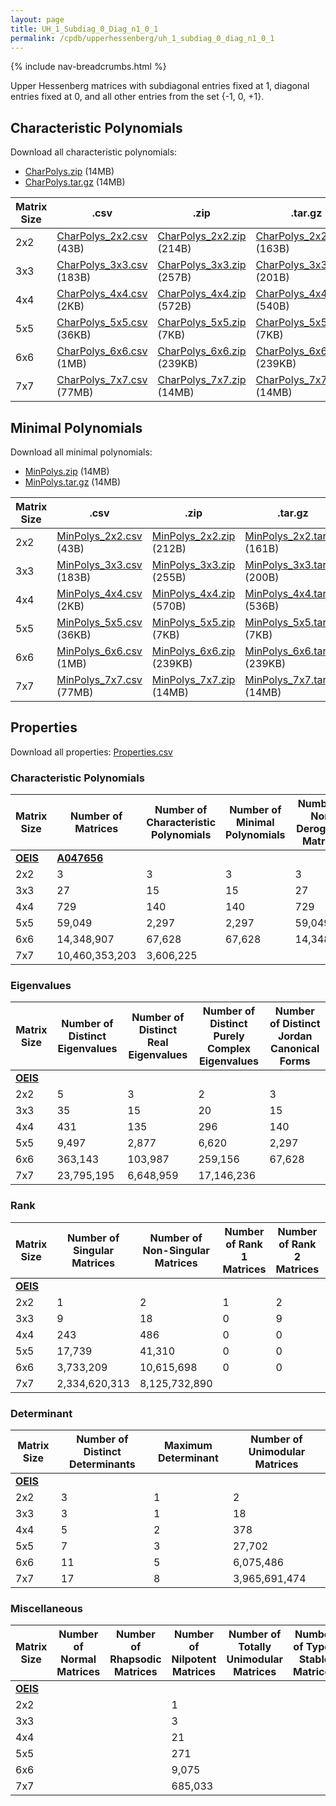 ```yaml
---
layout: page
title: UH_1_Subdiag_0_Diag_n1_0_1
permalink: /cpdb/upperhessenberg/uh_1_subdiag_0_diag_n1_0_1
---
```


{% include nav-breadcrumbs.html %}

Upper Hessenberg matrices with subdiagonal entries fixed at 1, diagonal entries fixed at 0, and all other entries from the set {-1, 0, +1}.

## Characteristic Polynomials

Download all characteristic polynomials:
- <a href="http://cpdb.bohemianmatrices.com/UpperHessenberg/UH_1_Subdiag_0_Diag_n1_0_1/Data/CharPolys.zip">CharPolys.zip</a> (14MB)
- <a href="http://cpdb.bohemianmatrices.com/UpperHessenberg/UH_1_Subdiag_0_Diag_n1_0_1/Data/CharPolys.tar.gz">CharPolys.tar.gz</a> (14MB)

| Matrix Size | .csv | .zip | .tar.gz |
| --- | --- | --- | --- |
| 2x2 | <a href="http://cpdb.bohemianmatrices.com/UpperHessenberg/UH_1_Subdiag_0_Diag_n1_0_1/Data/CharPolys_2x2.csv">CharPolys_2x2.csv</a> (43B)| <a href="http://cpdb.bohemianmatrices.com/UpperHessenberg/UH_1_Subdiag_0_Diag_n1_0_1/Data/CharPolys_2x2.zip">CharPolys_2x2.zip</a> (214B)| <a href="http://cpdb.bohemianmatrices.com/UpperHessenberg/UH_1_Subdiag_0_Diag_n1_0_1/Data/CharPolys_2x2.tar.gz">CharPolys_2x2.tar.gz</a> (163B) |
| 3x3 | <a href="http://cpdb.bohemianmatrices.com/UpperHessenberg/UH_1_Subdiag_0_Diag_n1_0_1/Data/CharPolys_3x3.csv">CharPolys_3x3.csv</a> (183B)| <a href="http://cpdb.bohemianmatrices.com/UpperHessenberg/UH_1_Subdiag_0_Diag_n1_0_1/Data/CharPolys_3x3.zip">CharPolys_3x3.zip</a> (257B)| <a href="http://cpdb.bohemianmatrices.com/UpperHessenberg/UH_1_Subdiag_0_Diag_n1_0_1/Data/CharPolys_3x3.tar.gz">CharPolys_3x3.tar.gz</a> (201B) |
| 4x4 | <a href="http://cpdb.bohemianmatrices.com/UpperHessenberg/UH_1_Subdiag_0_Diag_n1_0_1/Data/CharPolys_4x4.csv">CharPolys_4x4.csv</a> (2KB)| <a href="http://cpdb.bohemianmatrices.com/UpperHessenberg/UH_1_Subdiag_0_Diag_n1_0_1/Data/CharPolys_4x4.zip">CharPolys_4x4.zip</a> (572B)| <a href="http://cpdb.bohemianmatrices.com/UpperHessenberg/UH_1_Subdiag_0_Diag_n1_0_1/Data/CharPolys_4x4.tar.gz">CharPolys_4x4.tar.gz</a> (540B) |
| 5x5 | <a href="http://cpdb.bohemianmatrices.com/UpperHessenberg/UH_1_Subdiag_0_Diag_n1_0_1/Data/CharPolys_5x5.csv">CharPolys_5x5.csv</a> (36KB)| <a href="http://cpdb.bohemianmatrices.com/UpperHessenberg/UH_1_Subdiag_0_Diag_n1_0_1/Data/CharPolys_5x5.zip">CharPolys_5x5.zip</a> (7KB)| <a href="http://cpdb.bohemianmatrices.com/UpperHessenberg/UH_1_Subdiag_0_Diag_n1_0_1/Data/CharPolys_5x5.tar.gz">CharPolys_5x5.tar.gz</a> (7KB) |
| 6x6 | <a href="http://cpdb.bohemianmatrices.com/UpperHessenberg/UH_1_Subdiag_0_Diag_n1_0_1/Data/CharPolys_6x6.csv">CharPolys_6x6.csv</a> (1MB)| <a href="http://cpdb.bohemianmatrices.com/UpperHessenberg/UH_1_Subdiag_0_Diag_n1_0_1/Data/CharPolys_6x6.zip">CharPolys_6x6.zip</a> (239KB)| <a href="http://cpdb.bohemianmatrices.com/UpperHessenberg/UH_1_Subdiag_0_Diag_n1_0_1/Data/CharPolys_6x6.tar.gz">CharPolys_6x6.tar.gz</a> (239KB) |
| 7x7 | <a href="http://cpdb.bohemianmatrices.com/UpperHessenberg/UH_1_Subdiag_0_Diag_n1_0_1/Data/CharPolys_7x7.csv">CharPolys_7x7.csv</a> (77MB)| <a href="http://cpdb.bohemianmatrices.com/UpperHessenberg/UH_1_Subdiag_0_Diag_n1_0_1/Data/CharPolys_7x7.zip">CharPolys_7x7.zip</a> (14MB)| <a href="http://cpdb.bohemianmatrices.com/UpperHessenberg/UH_1_Subdiag_0_Diag_n1_0_1/Data/CharPolys_7x7.tar.gz">CharPolys_7x7.tar.gz</a> (14MB) |

## Minimal Polynomials

Download all minimal polynomials:
- <a href="http://cpdb.bohemianmatrices.com/UpperHessenberg/UH_1_Subdiag_0_Diag_n1_0_1/Data/MinPolys.zip">MinPolys.zip</a> (14MB)
- <a href="http://cpdb.bohemianmatrices.com/UpperHessenberg/UH_1_Subdiag_0_Diag_n1_0_1/Data/MinPolys.tar.gz">MinPolys.tar.gz</a> (14MB)

| Matrix Size | .csv | .zip | .tar.gz |
| --- | --- | --- | --- |
| 2x2 | <a href="http://cpdb.bohemianmatrices.com/UpperHessenberg/UH_1_Subdiag_0_Diag_n1_0_1/Data/MinPolys_2x2.csv">MinPolys_2x2.csv</a> (43B)| <a href="http://cpdb.bohemianmatrices.com/UpperHessenberg/UH_1_Subdiag_0_Diag_n1_0_1/Data/MinPolys_2x2.zip">MinPolys_2x2.zip</a> (212B)| <a href="http://cpdb.bohemianmatrices.com/UpperHessenberg/UH_1_Subdiag_0_Diag_n1_0_1/Data/MinPolys_2x2.tar.gz">MinPolys_2x2.tar.gz</a> (161B) |
| 3x3 | <a href="http://cpdb.bohemianmatrices.com/UpperHessenberg/UH_1_Subdiag_0_Diag_n1_0_1/Data/MinPolys_3x3.csv">MinPolys_3x3.csv</a> (183B)| <a href="http://cpdb.bohemianmatrices.com/UpperHessenberg/UH_1_Subdiag_0_Diag_n1_0_1/Data/MinPolys_3x3.zip">MinPolys_3x3.zip</a> (255B)| <a href="http://cpdb.bohemianmatrices.com/UpperHessenberg/UH_1_Subdiag_0_Diag_n1_0_1/Data/MinPolys_3x3.tar.gz">MinPolys_3x3.tar.gz</a> (200B) |
| 4x4 | <a href="http://cpdb.bohemianmatrices.com/UpperHessenberg/UH_1_Subdiag_0_Diag_n1_0_1/Data/MinPolys_4x4.csv">MinPolys_4x4.csv</a> (2KB)| <a href="http://cpdb.bohemianmatrices.com/UpperHessenberg/UH_1_Subdiag_0_Diag_n1_0_1/Data/MinPolys_4x4.zip">MinPolys_4x4.zip</a> (570B)| <a href="http://cpdb.bohemianmatrices.com/UpperHessenberg/UH_1_Subdiag_0_Diag_n1_0_1/Data/MinPolys_4x4.tar.gz">MinPolys_4x4.tar.gz</a> (536B) |
| 5x5 | <a href="http://cpdb.bohemianmatrices.com/UpperHessenberg/UH_1_Subdiag_0_Diag_n1_0_1/Data/MinPolys_5x5.csv">MinPolys_5x5.csv</a> (36KB)| <a href="http://cpdb.bohemianmatrices.com/UpperHessenberg/UH_1_Subdiag_0_Diag_n1_0_1/Data/MinPolys_5x5.zip">MinPolys_5x5.zip</a> (7KB)| <a href="http://cpdb.bohemianmatrices.com/UpperHessenberg/UH_1_Subdiag_0_Diag_n1_0_1/Data/MinPolys_5x5.tar.gz">MinPolys_5x5.tar.gz</a> (7KB) |
| 6x6 | <a href="http://cpdb.bohemianmatrices.com/UpperHessenberg/UH_1_Subdiag_0_Diag_n1_0_1/Data/MinPolys_6x6.csv">MinPolys_6x6.csv</a> (1MB)| <a href="http://cpdb.bohemianmatrices.com/UpperHessenberg/UH_1_Subdiag_0_Diag_n1_0_1/Data/MinPolys_6x6.zip">MinPolys_6x6.zip</a> (239KB)| <a href="http://cpdb.bohemianmatrices.com/UpperHessenberg/UH_1_Subdiag_0_Diag_n1_0_1/Data/MinPolys_6x6.tar.gz">MinPolys_6x6.tar.gz</a> (239KB) |
| 7x7 | <a href="http://cpdb.bohemianmatrices.com/UpperHessenberg/UH_1_Subdiag_0_Diag_n1_0_1/Data/MinPolys_7x7.csv">MinPolys_7x7.csv</a> (77MB)| <a href="http://cpdb.bohemianmatrices.com/UpperHessenberg/UH_1_Subdiag_0_Diag_n1_0_1/Data/MinPolys_7x7.zip">MinPolys_7x7.zip</a> (14MB)| <a href="http://cpdb.bohemianmatrices.com/UpperHessenberg/UH_1_Subdiag_0_Diag_n1_0_1/Data/MinPolys_7x7.tar.gz">MinPolys_7x7.tar.gz</a> (14MB) |



## Properties

Download all properties: <a href="http://cpdb.bohemianmatrices.com/UpperHessenberg/UH_1_Subdiag_0_Diag_n1_0_1/Properties.csv">Properties.csv</a>

### Characteristic Polynomials

| Matrix Size | Number of Matrices | Number of Characteristic Polynomials | Number of Minimal Polynomials | Number of Non-Derogatory Matrices | Maximum Characteristic Height |
| --- | --- | --- | --- | --- | --- |
| [__OEIS__](https://oeis.org/) | [__A047656__](https://oeis.org/A047656) | | | | |
| 2x2 | 3 | 3 | 3 | 3 | 1 |
| 3x3 | 27 | 15 | 15 | 27 | 2 |
| 4x4 | 729 | 140 | 140 | 729 | 4 |
| 5x5 | 59,049 | 2,297 | 2,297 | 59,049 | 5 |
| 6x6 | 14,348,907 | 67,628 | 67,628 | 14,348,907 | 9 |
| 7x7 | 10,460,353,203 | 3,606,225 | | | 15 |

### Eigenvalues

| Matrix Size | Number of Distinct Eigenvalues | Number of Distinct Real Eigenvalues | Number of Distinct Purely Complex Eigenvalues | Number of Distinct Jordan Canonical Forms |
| --- | --- | --- | --- | --- |
| [__OEIS__](https://oeis.org/) | | | | |
| 2x2 | 5 | 3 | 2 | 3 |
| 3x3 | 35 | 15 | 20 | 15 |
| 4x4 | 431 | 135 | 296 | 140 |
| 5x5 | 9,497 | 2,877 | 6,620 | 2,297 |
| 6x6 | 363,143 | 103,987 | 259,156 | 67,628 |
| 7x7 | 23,795,195 | 6,648,959 | 17,146,236 | |

### Rank

| Matrix Size | Number of Singular Matrices | Number of Non-Singular Matrices | Number of Rank 1 Matrices | Number of Rank 2 Matrices | Number of Rank 3 Matrices | Number of Rank 4 Matrices | Number of Rank 5 Matrices | Number of Rank 6 Matrices | Number of Rank 7 Matrices |
| --- | --- | --- | --- | --- | --- | --- | --- | --- | --- |
| [__OEIS__](https://oeis.org/) | | | | | | | | | |
| 2x2 | 1 | 2 | 1 | 2 | | | | | |
| 3x3 | 9 | 18 | 0 | 9 | 18 | | | | |
| 4x4 | 243 | 486 | 0 | 0 | 243 | 486 | | | |
| 5x5 | 17,739 | 41,310 | 0 | 0 | 0 | 17,739 | 41,310 | | |
| 6x6 | 3,733,209 | 10,615,698 | 0 | 0 | 0 | 0 | 3,733,209 | 10,615,698 | |
| 7x7 | 2,334,620,313 | 8,125,732,890 | | | | | | | |

### Determinant

| Matrix Size | Number of Distinct Determinants | Maximum Determinant | Number of Unimodular Matrices |
| --- | --- | --- | --- |
| [__OEIS__](https://oeis.org/) | | | |
| 2x2 | 3 | 1 | 2 |
| 3x3 | 3 | 1 | 18 |
| 4x4 | 5 | 2 | 378 |
| 5x5 | 7 | 3 | 27,702 |
| 6x6 | 11 | 5 | 6,075,486 |
| 7x7 | 17 | 8 | 3,965,691,474 |

### Miscellaneous

| Matrix Size | Number of Normal Matrices | Number of Rhapsodic Matrices | Number of Nilpotent Matrices | Number of Totally Unimodular Matrices | Number of Type I Stable Matrices | Number of Type II Stable Matrices |
| --- | --- | --- | --- | --- | --- | --- |
| [__OEIS__](https://oeis.org/) | | | | | | |
| 2x2 | | | 1 | | | |
| 3x3 | | | 3 | | | |
| 4x4 | | | 21 | | | |
| 5x5 | | | 271 | | | |
| 6x6 | | | 9,075 | | | |
| 7x7 | | | 685,033 | | | |

